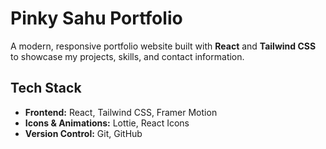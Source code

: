 # Pinky Sahu Portfolio

A modern, responsive portfolio website built with **React** and **Tailwind CSS** to showcase my projects, skills, and contact information.

## Tech Stack

- **Frontend:** React, Tailwind CSS, Framer Motion
- **Icons & Animations:** Lottie, React Icons
- **Version Control:** Git, GitHub
